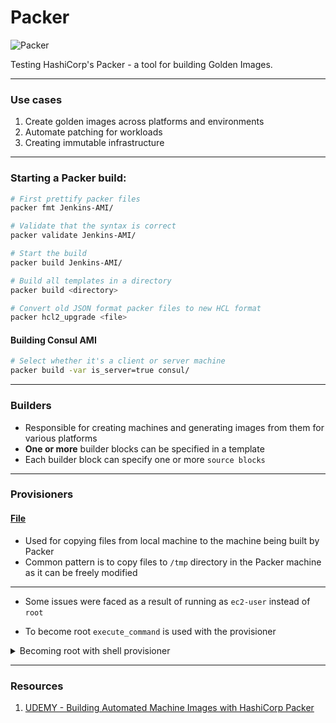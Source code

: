 # Packer

![Packer](https://img.shields.io/badge/-packer-02A8EF?style=for-the-badge&logo=packer&logoColor=white)


Testing HashiCorp's Packer - a tool for building Golden Images.

---

### Use cases
1. Create golden images across platforms and environments
2. Automate patching for workloads
3. Creating immutable infrastructure

---

### Starting a Packer build:

```bash
# First prettify packer files
packer fmt Jenkins-AMI/

# Validate that the syntax is correct 
packer validate Jenkins-AMI/

# Start the build 
packer build Jenkins-AMI/

# Build all templates in a directory
packer build <directory>

# Convert old JSON format packer files to new HCL format
packer hcl2_upgrade <file>
```

#### Building Consul AMI 
```bash
# Select whether it's a client or server machine 
packer build -var is_server=true consul/
```

---

### Builders
- Responsible for creating machines and generating images from them for various platforms
- **One or more** builder blocks can be specified in a template
- Each builder block can specify one or more `source blocks`

---

### Provisioners 
#### [File](https://www.packer.io/docs/provisioners/file) 
- Used for copying files from local machine to the machine being built by Packer 
- Common pattern is to copy files to `/tmp` directory in the Packer machine as it can be freely modified

---

* Some issues were faced as a result of running as `ec2-user` instead of `root`
- To become root `execute_command` is used with the provisioner

<details>
<summary> Becoming root with shell provisioner</summary>
<p>

```HCL
  // Configure AMI as NAT Instance
  provisioner "shell" {
    /* 
    - execute_command changes the default user from ec2-user to root
    - sysctl commands aren't allowed to be run under the default ec2-user as they modify the kernel 
    */
    execute_command = "echo 'packer' | sudo -S env {{ .Vars }} {{ .Path }}"
    inline = [
      # https://www.kabisa.nl/tech/cost-saving-with-nat-instances/
      "sysctl -w net.ipv4.ip_forward=1 >> /etc/sysctl.conf",
      "/sbin/iptables -t nat -A POSTROUTING -o eth0 -j MASQUERADE",
      "iptables-save > /etc/iptables.conf",
      "echo 'iptables-restore < /etc/iptables.conf' >> /etc/rc.local"
    ]
  }
```

</p>
</details>

---

### Resources
1. [UDEMY - Building Automated Machine Images with HashiCorp Packer](https://www.udemy.com/course/hashicorp-packer/?couponCode=OF83024B)